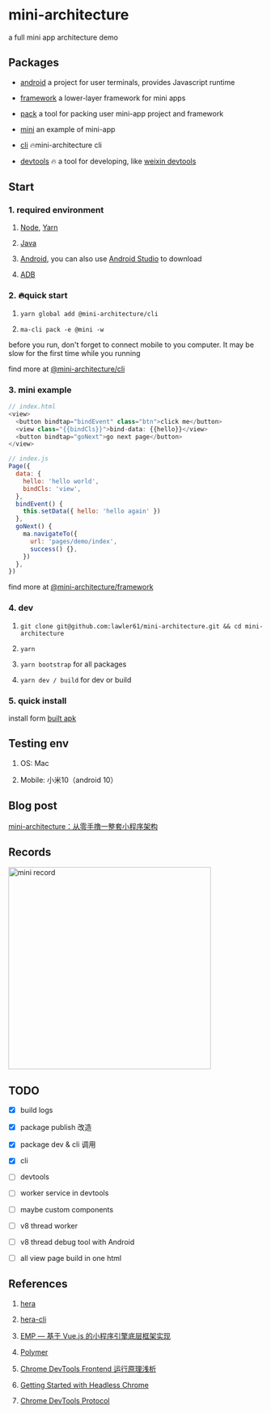 # mini-architecture

a full mini app architecture demo

## Packages

- [android](https://github.com/lawler61/mini-architecture/tree/master/android) a project for user terminals, provides Javascript runtime

- [framework](https://github.com/lawler61/mini-architecture/tree/master/framework) a lower-layer framework for mini apps

- [pack](https://github.com/lawler61/mini-architecture/tree/master/pack) a tool for packing user mini-app project and framework

- [mini](https://github.com/lawler61/mini-architecture/tree/master/mini) an example of mini-app

- [cli](https://github.com/lawler61/mini-architecture/tree/master/cli) 🔥mini-architecture cli

- [devtools](https://github.com/lawler61/mini-architecture/tree/master/devtools) 🔥 a tool for developing, like [weixin devtools](https://developers.weixin.qq.com/miniprogram/dev/devtools/devtools.html)

## Start

### 1. required environment

1. [Node](https://nodejs.org/zh-cn/), [Yarn](https://yarn.bootcss.com/)

2. [Java](https://www.oracle.com/cn/java/technologies/javase/javase-jdk8-downloads.html)

3. [Android](https://developer.android.com/studio/releases/platform-tools), you can also use [Android Studio](https://developer.android.com/studio/?hl=zh-cn) to download

4. [ADB](https://developer.android.com/studio/command-line/adb?hl=zh-cn)

### 2. 🔥quick start

1. `yarn global add @mini-architecture/cli`

2. `ma-cli pack -e @mini -w`

before you run, don't forget to connect mobile to you computer. It may be slow for the first time while you running

find more at [@mini-architecture/cli](https://github.com/lawler61/mini-architecture/tree/master/cli)

### 3. mini example

```js
// index.html
<view>
  <button bindtap="bindEvent" class="btn">click me</button>
  <view class="{{bindCls}}">bind-data: {{hello}}</view>
  <button bindtap="goNext">go next page</button>
</view>

// index.js
Page({
  data: {
    hello: 'hello world',
    bindCls: 'view',
  },
  bindEvent() {
    this.setData({ hello: 'hello again' })
  },
  goNext() {
    ma.navigateTo({
      url: 'pages/demo/index',
      success() {},
    })
  },
})
```

find more at [@mini-architecture/framework](https://github.com/lawler61/mini-architecture/tree/master/framework)

### 4. dev

1. `git clone git@github.com:lawler61/mini-architecture.git && cd mini-architecture`

2. `yarn`

3. `yarn bootstrap` for all packages

4. `yarn dev / build` for dev or build

### 5. quick install

install form [built apk](./mini-demo.apk)

## Testing env

1. OS: Mac

2. Mobile: 小米10（android 10）

## Blog post

[mini-architecture：从零手撸一整套小程序架构](https://github.com/lawler61/blog/blob/master/js/mini-architecture/index.md)

## Records

<image src="./record.gif" width=400 alt="mini record" />

## TODO

- [x] build logs

- [x] package publish 改造

- [x] package dev & cli 调用

- [x] cli

- [ ] devtools

- [ ] worker service in devtools

- [ ] maybe custom components

- [ ] v8 thread worker

- [ ] v8 thread debug tool with Android

- [ ] all view page build in one html

## References

1. [hera](https://github.com/weidian-inc/hera)

2. [hera-cli](https://github.com/weidian-inc/hera-cli)

3. [EMP — 基于 Vue.js 的小程序引擎底层框架实现](https://zhaomenghuan.js.org/blog/what-is-emp.html)

4. [Polymer](https://polymer-library.polymer-project.org/3.0/docs/about_30)

5. [Chrome DevTools Frontend 运行原理浅析](https://zhaomenghuan.js.org/blog/chrome-devtools-frontend-analysis-of-principle.html)

6. [Getting Started with Headless Chrome](https://developers.google.com/web/updates/2017/04/headless-chrome)

7. [Chrome DevTools Protocol](https://chromedevtools.github.io/devtools-protocol/)
